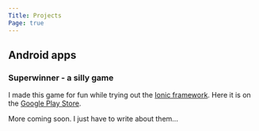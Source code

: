 ```yaml
---
Title: Projects
Page: true
---
```


## Android apps

### Superwinner - a silly game
I made this game for fun while trying out the [Ionic framework][1]. Here it is on the [Google Play Store](https://play.google.com/store/apps/details?id=com.ionicframework.superwinner746062).

More coming soon. I just have to write about them...


[1]: http://ionicframework.com/
